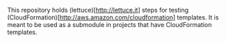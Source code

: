 This repository holds (lettuce)[http://lettuce.it] steps for testing (CloudFormation)[http://aws.amazon.com/cloudformation] templates. It is meant to be used as a submodule in projects that have CloudFormation templates.
